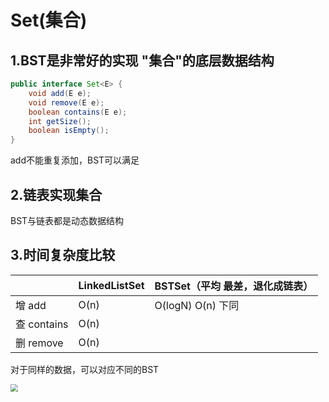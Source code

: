 # Set(集合)
## 1.BST是非常好的实现 "集合"的底层数据结构

```java
public interface Set<E> {
    void add(E e);
    void remove(E e);
    boolean contains(E e);
    int getSize();
    boolean isEmpty();
}
```
add不能重复添加，BST可以满足

## 2.链表实现集合
BST与链表都是动态数据结构



## 3.时间复杂度比较

|             | LinkedListSet | BSTSet（平均  最差，退化成链表） |
| ----------- | ------------- | -------------------------------- |
| 增 add      | O(n)          | O(logN)   O(n)  下同             |
| 查 contains | O(n)          |                                  |
| 删 remove   | O(n)          |                                  |

对于同样的数据，可以对应不同的BST

<img src="E:\MD_Note\算法\img\BST退化成链表.PNG" style="zoom:75%;" />






